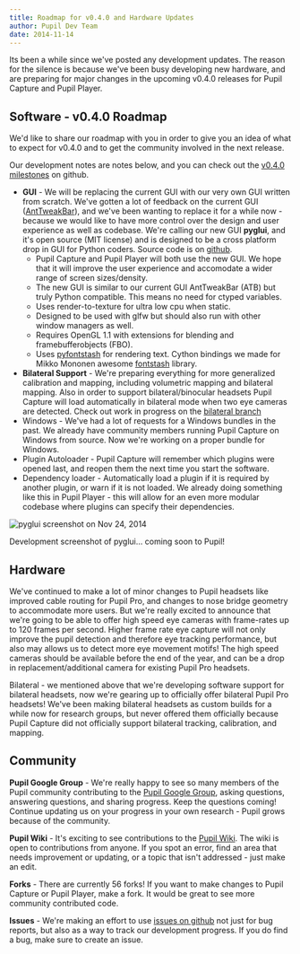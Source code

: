 ```yaml
---
title: Roadmap for v0.4.0 and Hardware Updates
author: Pupil Dev Team
date: 2014-11-14
---
```


Its been a while since we've posted any development updates. The reason for the silence is because we've been busy developing new hardware, and are preparing for major changes in the upcoming v0.4.0 releases for Pupil Capture and Pupil Player. 

## Software - v0.4.0 Roadmap
We'd like to share our roadmap with you in order to give you an idea of what to expect for v0.4.0 and to get the community involved in the next release. 

Our development notes are notes below, and you can check out the [v0.4.0 milestones](https://github.com/pupil-labs/pupil/milestones/v0.4) on github. 

+ **GUI** - We will be replacing the current GUI with our very own GUI written from scratch. We've gotten a lot of feedback on the current GUI ([AntTweakBar](http://anttweakbar.sourceforge.net/doc/)), and we've been wanting to replace it for a while now - because we would like to have more control over the design and user experience as well as codebase. We're calling our new GUI **pyglui**, and it's open source (MIT license) and is designed to be a cross platform drop in GUI for Python coders. Source code is on [github](https://github.com/pupil-labs/pyglui).   
	+ Pupil Capture and Pupil Player will both use the new GUI. We hope that it will improve the user experience and accomodate a wider range of screen sizes/density.  
	+ The new GUI is similar to our current GUI AntTweakBar (ATB) but truly Python compatible. This means no need for ctyped variables.
	+ Uses render-to-texture for ultra low cpu when static.
	+ Designed to be used with glfw but should also run with other window managers as well.
	+ Requires OpenGL 1.1 with extensions for blending and framebufferobjects (FBO).
	+ Uses [pyfontstash](https://github.com/pupil-labs/pyfontstash) for rendering text. Cython bindings we made for Mikko Mononen awesome [fontstash](https://github.com/memononen/fontstash) library.
+ **Bilateral Support** - We're preparing everything for more generalized calibration and mapping, including volumetric mapping and bilateral mapping. Also in order to support bilateral/binocular headsets Pupil Capture will load automatically in bilateral mode when two eye cameras are detected. Check out work in progress on the [bilateral branch](https://github.com/pupil-labs/pupil/tree/bilateral) 
+ Windows - We've had a lot of requests for a Windows bundles in the past. We already have community members running Pupil Capture on Windows from source. Now we're working on a proper bundle for Windows. 
+ Plugin Autoloader - Pupil Capture will remember which plugins were opened last, and reopen them the next time you start the software. 
+ Dependency loader - Automatically load a plugin if it is required by another plugin, or warn if it is not loaded. We already doing something like this in Pupil Player - this will allow for an even more modular codebase where plugins can specify their dependencies. 

<div class="row">
	<div class="col-sm-9 text-center">
	<img src="../../../media/img/demo_screenshot_20141124.png" class='img-responsive' alt="pyglui screenshot on Nov 24, 2014">
	<p>Development screenshot of pyglui... coming soon to Pupil!</p>
	</div>
</div>

## Hardware
We've continued to make a lot of minor changes to Pupil headsets like improved cable routing for Pupil Pro, and changes to nose bridge geometry to accommodate more users. But we're really excited to announce that we're going to be able to offer high speed eye cameras with frame-rates up to 120 frames per second. Higher frame rate eye capture will not only improve the pupil detection and therefore eye tracking performance, but also may allows us to detect more eye movement motifs! The high speed cameras should be available before the end of the year, and can be a drop in replacement/additional camera for existing Pupil Pro headsets.    

Bilateral - we mentioned above that we're developing software support for bilateral headsets, now we're gearing up to officially offer bilateral Pupil Pro headsets! We've been making bilateral headsets as custom builds for a while now for research groups, but never offered them officially because Pupil Capture did not officially support bilateral tracking, calibration, and mapping.

## Community 
**Pupil Google Group** - We're really happy to see so many members of the Pupil community contributing to the [Pupil Google Group](https://groups.google.com/forum/#!forum/pupil-discuss), asking questions, answering questions, and sharing progress. Keep the questions coming! Continue updating us on your progress in your own research - Pupil grows because of the community. 

**Pupil Wiki** - It's exciting to see contributions to the [Pupil Wiki](https://github.com/pupil-labs/pupil/wiki). The wiki is open to contributions from anyone. If you spot an error, find an area that needs improvement or updating, or a topic that isn't addressed - just make an edit.

**Forks** - There are currently 56 forks! If you want to make changes to Pupil Capture or Pupil Player, make a fork. It would be great to see more community contributed code.    

**Issues** - We're making an effort to use [issues on github](https://github.com/pupil-labs/pupil/issues) not just for bug reports, but also as a way to track our development progress. If you do find a bug, make sure to create an issue.  